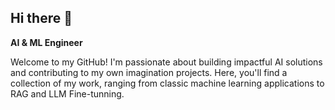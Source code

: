 ## Hi there 👋



**AI & ML Engineer**

Welcome to my GitHub! I'm passionate about building impactful AI solutions and contributing to my own imagination projects. Here, you'll find a collection of my work, ranging from classic machine learning applications to RAG and LLM Fine-tunning.


